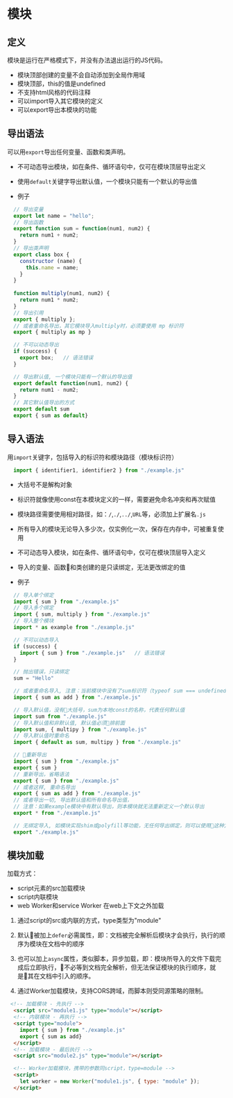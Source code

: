 # 模块

## 定义
模块是运行在严格模式下，并没有办法退出运行的JS代码。
* 模块顶部创建的变量不会自动添加到全局作用域
* 模块顶部，this的值是undefined
* 不支持html风格的代码注释
* 可以import导入其它模块的定义
* 可以export导出本模块的功能

## 导出语法
可以用`export`导出任何变量、函数和类声明。
* 不可动态导出模块，如在条件、循环语句中，仅可在模块顶层导出定义
* 使用`default`关键字导出默认值，一个模块只能有一个默认的导出值

* 例子
``` js
  // 导出变量
  export let name = "hello";
  // 导出函数
  export function sum = function(num1, num2) {
    return num1 + num2;
  }
  // 导出类声明
  export class box {
    constructor (name) {
      this.name = name;
    }
  }
  
  function multiply(num1, num2) {
    return num1 * num2;
  }
  // 导出引用
  export { multiply };
  // 或者重命名导出，其它模块导入multiply时，必须要使用 mp 标识符
  export { multiply as mp }

  // 不可以动态导出
  if (success) {
    export box;   // 语法错误
  }

  // 导出默认值, 一个模块只能有一个默认的导出值
  export default function(num1, num2) {
    return num1 - num2;
  }
  // 其它默认值导出的方式
  export default sum
  export { sum as default}

```

## 导入语法
用`import`关键字，包括导入的标识符和模块路径（模块标识符）
```js
  import { identifier1, identifier2 } from "./example.js" 
```
* 大括号不是解构对象
* 标识符就像使用const在本模块定义的一样，需要避免命名冲突和再次赋值
* 模块路径需要使用相对路径，如：`/`,`./`,`../`,`URL`等，必须加上扩展名`.js`
* 所有导入的模块无论导入多少次，仅实例化一次，保存在内存中，可被重复使用
* 不可动态导入模块，如在条件、循环语句中，仅可在模块顶层导入定义
* 导入的变量、函数和类创建的是只读绑定，无法更改绑定的值

* 例子
```js
  // 导入单个绑定
  import { sum } from "./example.js" 
  // 导入多个绑定
  import { sum, multiply } from "./example.js" 
  // 导入整个模块
  import * as example from "./example.js" 

  // 不可以动态导入
  if (success) {
    import { sum } from "./example.js"   // 语法错误
  }

  // 抛出错误，只读绑定
  sum = "Hello"

  // 或者重命名导入, 注意：当前模块中没有了sum标识符（typeof sum === undefined），只有add标识符
  import { sum as add } from "./example.js" 

  // 导入默认值，没有大括号，sum为本地const的名称，代表任何默认值
  import sum from "./example.js" 
  // 导入默认值和非默认值, 默认值必须排前面
  import sum, { multipy } from "./example.js" 
  // 导入默认值时重命名
  import { default as sum, multipy } from "./example.js" 

  // 重新导出
  import { sum } from "./example.js" 
  export { sum }
  // 重新导出，省略语法
  export { sum } from "./example.js" 
  // 或者这样, 重命名导出
  export { sum as add } from "./example.js" 
  // 或者导出一切, 导出默认值和所有命名导出值，
  // 注意：如果example模块中有默认导出，则本模块就无法重新定义一个默认导出
  export * from "./example.js" 

  // 无绑定导入, 如模块实现shim或polyfill等功能，无任何导出绑定，则可以使用这种方式引入功能补充
  export "./example.js" 

```

## 模块加载
加载方式：
* script元素的src加载模块
* script内联模块
* web Worker和service Worker 在web上下文之外加载


1. 通过script的src或内联的方式，type类型为"module"

2. 默认被加上`defer`必需属性，即：文档被完全解析后模块才会执行，执行的顺序为模块在文档中的顺序

3. 也可以加上`async`属性，类似脚本，异步加载，即：模块所导入的文件下载完成后立即执行，不必等到文档完全解析，但无法保证模块的执行顺序，就是其在文档中引入的顺序。

4. 通过Worker加载模块，支持CORS跨域，而脚本则受同源策略的限制。

```html
 <!-- 加载模块 - 先执行 -->
  <script src="module1.js" type="module"></script>
  <!-- 内联模块 - 再执行 -->
  <script type="module">
    import { sum } from "./example.js"
    export { sum as add}
  </script>
  <!-- 加载模块 - 最后执行 -->
  <script src="module2.js" type="module"></script>

  <!-- Worker加载模块，携带的参数同script，type=module -->
  <script>
    let worker = new Worker("module1.js", { type: "module" });
  </script>
```
